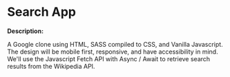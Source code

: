 # Search App

**Description:**

 A Google clone using HTML, SASS compiled to CSS, and Vanilla Javascript. The design will be mobile first, responsive, and have accessibility in mind. We'll use the Javascript Fetch API with Async / Await to retrieve search results from the Wikipedia API.